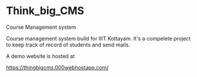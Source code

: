 # Think_big_CMS
Course Management system

Course management system build for IIIT Kottayam. It's a compelete project to keep track of record of students and send mails.

A demo website is hosted at 

https://thingbigcms.000webhostapp.com/
